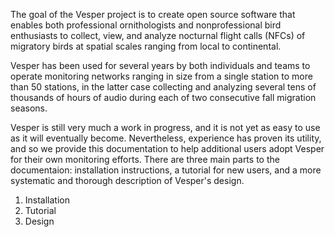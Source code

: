 The goal of the Vesper project is to create open source software that enables both professional ornithologists and nonprofessional bird enthusiasts to collect, view, and analyze nocturnal flight calls (NFCs) of migratory birds at spatial scales ranging from local to continental.

Vesper has been used for several years by both individuals and teams to operate monitoring networks ranging in size from a single station to more than 50 stations, in the latter case collecting and analyzing several tens of thousands of hours of audio during each of two consecutive fall migration seasons.

Vesper is still very much a work in progress, and it is not yet as easy to use as it will eventually become. Nevertheless, experience has proven its utility, and so we provide this documentation to help additional users adopt Vesper for their own monitoring efforts. There are three main parts to the documentaion: installation instructions, a tutorial for new users, and a more systematic and thorough description of Vesper's design.

1. Installation
2. Tutorial
3. Design
